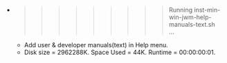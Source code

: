 * >>>>>>>>> Running inst-min-win-jwm-help-manuals-text.sh ...
  * Add user & developer manuals(text) in Help menu.
  * Disk size = 2962288K. Space Used = 44K. Runtime = 00:00:00:01.
